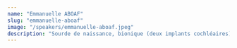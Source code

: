 ```yaml
---
name: "Emmanuelle ABOAF"
slug: "emmanuelle-aboaf"
image: "/speakers/emmanuelle-aboaf.jpeg"
description: "Sourde de naissance, bionique (deux implants cochléaires) et surtout développeuse Fullstack Angular .NET chez Shodo, je lutte chaque jour pour l’accessibilité. Dans mon monde idéal, tout doit être accessible aussi bien dans la vraie vie que dans le Web."
---
```

